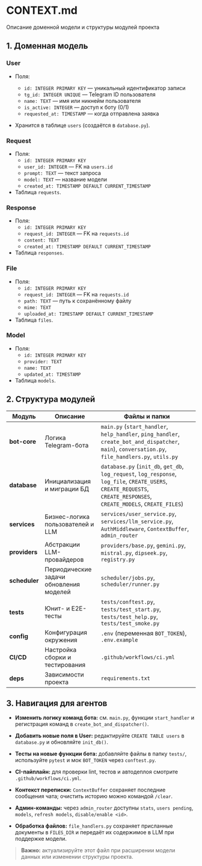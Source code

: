 # CONTEXT.md

Описание доменной модели и структуры модулей проекта

## 1. Доменная модель

### User

* Поля:

  * `id: INTEGER PRIMARY KEY` — уникальный идентификатор записи
  * `tg_id: INTEGER UNIQUE` — Telegram ID пользователя
  * `name: TEXT` — имя или никнейм пользователя
  * `is_active: INTEGER` — доступ к боту (0/1)
  * `requested_at: TIMESTAMP` — когда отправлена заявка
* Хранится в таблице `users` (создаётся в `database.py`).

### Request

* Поля:
  * `id: INTEGER PRIMARY KEY`
  * `user_id: INTEGER` — FK на `users.id`
  * `prompt: TEXT` — текст запроса
  * `model: TEXT` — название модели
  * `created_at: TIMESTAMP DEFAULT CURRENT_TIMESTAMP`
* Таблица `requests`.

### Response

* Поля:
  * `id: INTEGER PRIMARY KEY`
  * `request_id: INTEGER` — FK на `requests.id`
  * `content: TEXT`
  * `created_at: TIMESTAMP DEFAULT CURRENT_TIMESTAMP`
* Таблица `responses`.

### File

* Поля:
  * `id: INTEGER PRIMARY KEY`
  * `request_id: INTEGER` — FK на `requests.id`
  * `path: TEXT` — путь к сохранённому файлу
  * `mime: TEXT`
  * `uploaded_at: TIMESTAMP DEFAULT CURRENT_TIMESTAMP`
* Таблица `files`.

### Model

* Поля:
  * `id: INTEGER PRIMARY KEY`
  * `provider: TEXT`
  * `name: TEXT`
  * `updated_at: TIMESTAMP`
* Таблица `models`.

## 2. Структура модулей

| Модуль       | Описание                        | Файлы и папки                                                    |
| ------------ | ------------------------------- | ---------------------------------------------------------------- |
| **bot-core** | Логика Telegram-бота            | `main.py` (`start_handler`, `help_handler`, `ping_handler`, `create_bot_and_dispatcher`, `main`), `conversation.py`, `file_handlers.py`, `utils.py` |
| **database** | Инициализация и миграции БД     | `database.py` (`init_db`, `get_db`, `log_request`, `log_response`, `log_file`, `CREATE_USERS`, `CREATE_REQUESTS`, `CREATE_RESPONSES`, `CREATE_MODELS`, `CREATE_FILES`) |
| **services** | Бизнес-логика пользователей и LLM | `services/user_service.py`, `services/llm_service.py`, `AuthMiddleware`, `ContextBuffer`, `admin_router` |
| **providers** | Абстракции LLM-провайдеров | `providers/base.py`, `gemini.py`, `mistral.py`, `dipseek.py`, `registry.py` |
| **scheduler** | Периодические задачи обновления моделей | `scheduler/jobs.py`, `scheduler/runner.py` |
| **tests**    | Юнит- и E2E-тесты               | `tests/conftest.py`, `tests/test_start.py`, `tests/test_help.py`, `tests/test_smoke.py`                       |
| **config**   | Конфигурация окружения          | `.env` (переменная `BOT_TOKEN`), `.env.example`                                  |
| **CI/CD**    | Настройка сборки и тестирования | `.github/workflows/ci.yml`                                       |
| **deps**     | Зависимости проекта             | `requirements.txt`                                               |

## 3. Навигация для агентов

* **Изменить логику команд бота:** см. `main.py`, функции `start_handler` и регистрация команд в `create_bot_and_dispatcher()`.
* **Добавить новые поля в User:** редактируйте `CREATE TABLE users` в `database.py` и обновляйте `init_db()`.
* **Тесты на новые функции бота:** добавляйте файлы в папку `tests/`, используйте `pytest` и мок `BOT_TOKEN` через `conftest.py`.
* **CI-пайплайн:** для проверки lint, тестов и автодеплоя смотрите `.github/workflows/ci.yml`.

* **Контекст переписки:** `ContextBuffer` сохраняет последние сообщения чата; очистить историю можно командой `/clear`.
* **Админ-команды:** через `admin_router` доступны `stats`, `users pending`, `models`, `refresh models`, `disable/enable <id>`.
* **Обработка файлов:** `file_handlers.py` сохраняет присланные документы в `FILES_DIR` и передаёт их содержимое в LLM при поддержке модели.

> **Важно:** актуализируйте этот файл при расширении модели данных или изменении структуры проекта.
